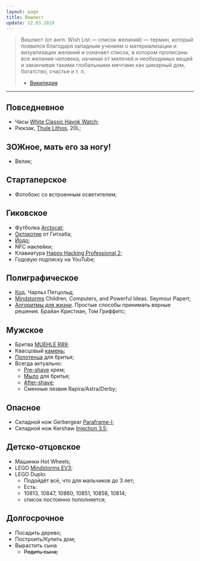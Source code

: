 ```yaml
---
layout: page
title: Вишлист
update: 12.03.2019
---
```


> Вишлист (от англ. Wish List — список желаний) — термин, который появился благодаря западным 
учениям о материализации и визуализации желаний и означает список, в котором прописаны все 
желания человека, начиная от мелочей и необходимых вещей и заканчивая такими глобальными 
мечтами как шикарный дом, богатство, счастье и т. п.
> - [Википедия][wishlist]

-------

## Повседневное
- Часы [White Classic Havok Watch][watch];
- Рюкзак, [Thule Lithos], 20L;

## ЗОЖное, мать его за ногу!
- Велик;


## Стартаперское
- Фотобокс со встроенным осветителем;


## Гиковское
- Футболка [Arctocat];
- [Октокотик] от Гитхаба;
- [Йодо];
- NFC наклейки;
- Клавиатура [Happy Hacking Professional 2][hhp-keyboard];
- Годовую подписку на YouTube;


## Полиграфическое
- [Код]. Чарльз Петцольд;
- [Mindstorms] Children, Computers, and Powerful Ideas. Seymour Papert;
- [Алгоритмы для жизни]. Простые способы принимать верные решения. Брайан Кристиан, Том Гриффитс;


## Мужское
- Бритва [MUEHLE R89];
- Квасцовый [камень][alunit];
- [Полотенца][polotentse-muehle] для бритья;
- Всегда актуально:
  - [Pre-shave][pre-shave-proraso] крем;
  - [Мыло][soap-Proraso] для бритья;
  - [After-shave][after-shave-proraso];
  - Сменные лезвия Rapira/Astra/Derby;


## Опасное
- Складной нож Gerbergear [Paraframe-I];
- Складной нож Kershaw [Injection 3.5];


## Детско-отцовское
- Машинки Hot Wheels;
- LEGO [Mindstorms EV3];
- LEGO Duplo:
  - Подойдёт всё, что для мальчиков до 3 лет;
  - Есть:
   - 10813, 10847, 10860, 10851, 10858, 10814;
   - список постоянно пополняется;


## Долгосрочное
- Посадить дерево;
- Построить/Купить дом;
- Вырастить сына
  * ~~Родить сына;~~

[wishlist]: http://www.wikiwand.com/ru/Вишлист

[watch]: https://www.elliothavok.com/collections/all/products/white-classic-havok-watch-40mm
[Thule Lithos]: http://www.alt-del.ru/product/169212.htm

[Paraframe-I]: http://ru.gerbergear.com/Essentials/Knives/Paraframe-I-knife_22-48444
[Injection 3.5]: https://kershaw.kaiusaltd.com/knives/knife/injection-3.5

[Arctocat]: https://github.myshopify.com/products/arctocat
[Октокотик]: https://github.myshopify.com/products/octocat-figurine
[Йодо]: http://amperka.ru/product/yodo

[Mindstorms EV3]: https://lego.detmir.ru/product/index/id/164642/

[hhp-keyboard]: https://www.amazon.com/Happy-Hacking-Keyboard-Professional2-PD-KB400B/dp/B000EXZ0VC/ref=sr_1_1?s=electronics&ie=UTF8&qid=1520939782&sr=1-1&keywords=happy+hacking+keyboard

[Код]: https://www.ozon.ru/context/detail/id/20141077/
[Mindstorms]: https://www.amazon.com/Mindstorms-Children-Computers-Powerful-Ideas/dp/0465046746/
[Алгоритмы для жизни]: https://www.ozon.ru/context/detail/id/141368824/

[MUEHLE R89]: https://опаснаябритва.рф/product/t-obraznaya-britva-traditional-r89
[alunit]: https://опаснаябритва.рф/product/kvastsovyy-kamen-alunit
[polotentse-muehle]: https://опаснаябритва.рф/product/polotentse-vafelnoe-muehle
[pre-shave-proraso]: https://опаснаябритва.рф/product/pre-shave-krem-proraso-2
[after-shave-proraso]: https://опаснаябритва.рф/product/balzam-posle-britya-proraso-2
[soap-proraso]: https://опаснаябритва.рф/product/mylo-dlya-britya-proraso-3



